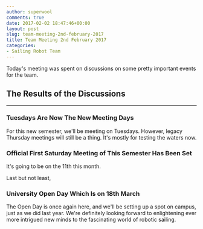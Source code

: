 ```yaml
---
author: superwool
comments: true
date: 2017-02-02 18:47:46+00:00
layout: post
slug: team-meeting-2nd-february-2017
title: Team Meeting 2nd February 2017
categories:
- Sailing Robot Team
---
```


Today's meeting was spent on discussions on some pretty important events for the team.

## The Results of the Discussions
------
### Tuesdays Are Now The New Meeting Days
For this new semester, we'll be meeting on Tuesdays. However, legacy Thursday meetings will still be a thing. It's mostly for testing the waters now.

### Official First Saturday Meeting of This Semester Has Been Set
It's going to be on the 11th this month.

Last but not least,
### University Open Day Which Is on 18th March
The Open Day is once again here, and we'll be setting up a spot on campus, just as we did last year. We're definitely looking forward to enlightening ever more intrigued new minds to the fascinating world of robotic sailing.
